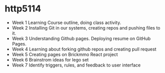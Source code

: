 # http5114

- Week 1
  Learning Course outline, doing class activity.
- Week 2
  Installing Git in our systems, creating repos and pushing files to it.
- Week 3
  Understanding Github pages. Deploying resume on GitHub Pages.
- Week 4
  Learning about forking github repos and creating pull request
- Week 5
  Creating pages on Brickmmo React project 
- Week 6
  Brainstrom ideas for lego set
- Week 7
  Identify triggers, rules, and feedback to user interface
